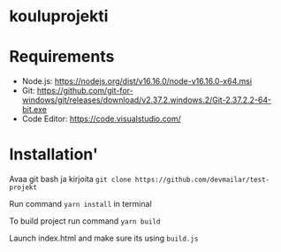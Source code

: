 # kouluprojekti

# Requirements
* Node.js: https://nodejs.org/dist/v16.16.0/node-v16.16.0-x64.msi
* Git: https://github.com/git-for-windows/git/releases/download/v2.37.2.windows.2/Git-2.37.2.2-64-bit.exe
* Code Editor: https://code.visualstudio.com/

# Installation'
Avaa git bash ja kirjoita `git clone https://github.com/devmailar/test-projekt`

Run command `yarn install` in terminal

To build project run command `yarn build`

Launch index.html and make sure its using `build.js`
